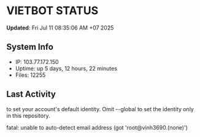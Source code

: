 # VIETBOT STATUS
**Updated**: Fri Jul 11 08:35:06 AM +07 2025

## System Info
- IP: 103.77.172.150
- Uptime: up 5 days, 12 hours, 22 minutes
- Files: 12255

## Last Activity

to set your account's default identity.
Omit --global to set the identity only in this repository.

fatal: unable to auto-detect email address (got 'root@vinh3690.(none)')
